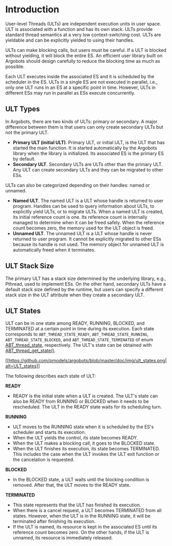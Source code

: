 # Introduction
User-level Threads (ULTs) are independent execution units in user space. ULT is associated with a function and has its own stack. ULTs provide standard thread semantics at a very low context-switching cost. ULTs are yieldable and can be explicitly yielded to using their handles.

ULTs can make blocking calls, but users must be careful. If a ULT is blocked without yielding, it will block the entire ES. An efficient user library built on Argobots should design carefully to reduce the blocking time as much as possible.

Each ULT executes inside the associated ES and it is scheduled by the scheduler in the ES. ULTs in a single ES are not executed in parallel, i.e., only one ULT runs in an ES at a specific point in time. However, ULTs in different ESs may run in parallel as ESs execute concurrently.

## ULT Types
In Argobots, there are two kinds of ULTs: primary or secondary. A major difference between them is that users can only create secondary ULTs but not the primary ULT.
* **Primary ULT (initial ULT)**. Primary ULT, or initial ULT, is the ULT that has started the main function. It is started automatically by the Argobots library when the library is initialized. Its associated ES is the primary ES by default.
* **Secondary ULT**. Secondary ULTs are ULTs other than the primary ULT. Any ULT can create secondary ULTs and they can be migrated to other ESs.

ULTs can also be categorized depending on their handles: named or unnamed.
* **Named ULT**. The named ULT is a ULT whose handle is returned to user program. Handles can be used to query information about ULTs, to explicitly yield ULTs, or to migrate ULTs. When a named ULT is created, its initial reference count is one. Its reference count is internally managed to determine when it can be freed safely. When the reference count becomes zero, the memory used for the ULT object is freed.
* **Unnamed ULT**. The unnamed ULT is a ULT whose handle is never returned to user program. It cannot be explicitly migrated to other ESs because its handle is not used. The memory object for unnamed ULT is automatically freed when it terminates.

## ULT Stack Size
The primary ULT has a stack size determined by the underlying library, e.g., Pthread, used to implement ESs. On the other hand, secondary ULTs have a default stack size defined by the runtime, but users can specify a different stack size in the ULT attribute when they create a secondary ULT.

## ULT States
ULT can be in one state among READY, RUNNING, BLOCKED, and TERMINATED at a certain point in time during its execution. Each state corresponds to `ABT_THREAD_STATE_READY`, `ABT_THREAD_STATE_RUNNING`, `ABT_THREAD_STATE_BLOCKED`, and `ABT_THREAD_STATE_TERMINATED` of enum [ABT_thread_state](https://github.com/pmodels/argobots/wiki/Data-Types#abt_thread_state), respectively. The ULT's state can be obtained with [ABT_thread_get_state()](#abt_thread_get_state).

[[https://github.com/pmodels/argobots/blob/master/doc/img/ult_states.png|alt=ULT_states]]

The following describes each state of ULT:

**READY**
* READY is the initial state when a ULT is created. The ULT's state can also be READY from RUNNING or BLOCKED when it needs to be rescheduled. The ULT in the READY state waits for its scheduling turn.

**RUNNING**
* ULT moves to the RUNNING state when it is scheduled by the ES's scheduler and starts its execution.
* When the ULT yields the control, its state becomes READY.
* When the ULT makes a blocking call, it goes to the BLOCKED state.
* When the ULT finishes its execution, its state becomes TERMINATED. This includes the case when the ULT invokes the ULT exit function or the cancelation is requested.

**BLOCKED**
* In the BLOCKED state, a ULT waits until the blocking condition is removed. After that, the ULT moves to the READY state.

**TERMINATED**
* This state represents that the ULT has finished its execution.
* When there is a cancel request, a ULT becomes TERMINATED from all states. However, when the ULT is in the RUNNING state, it will be terminated after finishing its execution.
* If the ULT is named, its resource is kept in the associated ES until its reference count becomes zero. On the other hands, if the ULT is unnamed, its resource is immediately released.
